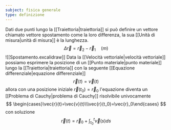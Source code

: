 ```yaml
---
subject: fisica generale
type: definizione
---
```

Dati due punti lungo la [[Traiettoria|traiettoria]] si può definire un vettore chiamato vettore spostamento come la loro differenza, la sua [[Unità di misura|unità di misura]] è la lunghezza.
$$
\Delta\vec{r}=\vec{r}_2-\vec{r}_1\quad (m)
$$
![[Spostamento.excalidraw]]
Data la [[Velocità vettoriale|velocità vettoriale]] possiamo esprimere la posizione di un [[Punto materiale|punto materiale]] lungo la [[Traiettoria|traiettoria]] con la seguente [[Equazione differenziale|equazione differenziale]]
$$
\vec{r}(t)=\vec{v}(t)
$$
allora con una posizione iniziale $\vec{r}(t_0)=\vec{r}_0$ l'equazione diventa un [[Problema di Cauchy|problema di Cauchy]] risolvibile univocamente
$$
\begin{cases}\vec{r}(t)=\vec{v}(t)\\\vec{r}(t_0)=\vec{r}_0\end{cases}
$$
con soluzione 
$$
\vec{r}(t)=\vec{r}_0+\int_{t_0}^t\vec{v}(s)ds
$$